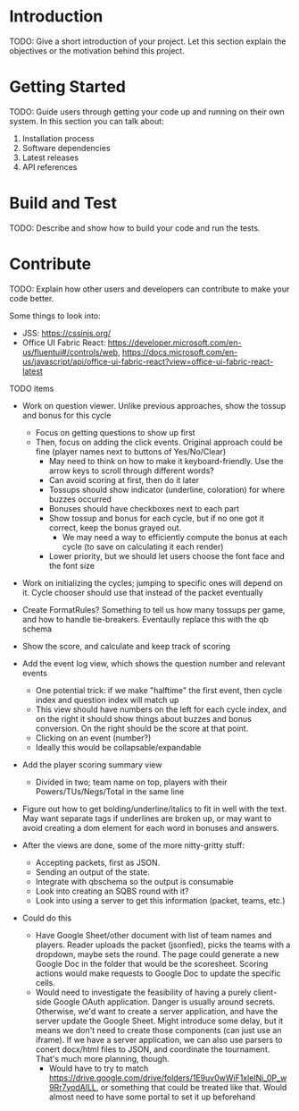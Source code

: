 # Introduction 
TODO: Give a short introduction of your project. Let this section explain the objectives or the motivation behind this project. 

# Getting Started
TODO: Guide users through getting your code up and running on their own system. In this section you can talk about:
1.	Installation process
2.	Software dependencies
3.	Latest releases
4.	API references

# Build and Test
TODO: Describe and show how to build your code and run the tests. 

# Contribute
TODO: Explain how other users and developers can contribute to make your code better. 




Some things to look into:
- JSS:  https://cssinjs.org/
- Office UI Fabric React: https://developer.microsoft.com/en-us/fluentui#/controls/web, https://docs.microsoft.com/en-us/javascript/api/office-ui-fabric-react?view=office-ui-fabric-react-latest


TODO items
- Work on question viewer. Unlike previous approaches, show the tossup and bonus for this cycle
  - Focus on getting questions to show up first
  - Then, focus on adding the click events. Original approach could be fine (player names next to buttons of Yes/No/Clear)
    - May need to think on how to make it keyboard-friendly. Use the arrow keys to scroll through different words?
    - Can avoid scoring at first, then do it later
    - Tossups should show indicator (underline, coloration) for where buzzes occurred
    - Bonuses should have checkboxes next to each part
    - Show tossup and bonus for each cycle, but if no one got it correct, keep the bonus grayed out.
      - We may need a way to efficiently compute the bonus at each cycle (to save on calculating it each render)
    - Lower priority, but we should let users choose the font face and the font size
- Work on initializing the cycles; jumping to specific ones will depend on it. Cycle chooser should use that instead of the packet eventually
- Create FormatRules? Something to tell us how many tossups per game, and how to handle tie-breakers. Eventaully replace this with the qb schema
- Show the score, and calculate and keep track of scoring
- Add the event log view, which shows the question number and relevant events 
  - One potential trick: if we make "halftime" the first event, then cycle index and question index will match up
  - This view should have numbers on the left for each cycle index, and on the right it should show things about buzzes
    and bonus conversion. On the right should be the score at that point.
  - Clicking on an event (number?)
  - Ideally this would be collapsable/expandable
- Add the player scoring summary view
  - Divided in two; team name on top, players with their Powers/TUs/Negs/Total in the same line
- Figure out how to get bolding/underline/italics to fit in well with the text. May want separate tags if underlines are
  broken up, or may want to avoid creating a dom element for each word in bonuses and answers.

- After the views are done, some of the more nitty-gritty stuff:
  - Accepting packets, first as JSON.
  - Sending an output of the state.
  - Integrate with qbschema so the output is consumable
  - Look into creating an SQBS round with it?
  - Look into using a server to get this information (packet, teams, etc.)

- Could do this
  - Have Google Sheet/other document with list of team names and players. Reader uploads the packet (jsonfied), picks the
    teams with a dropdown, maybe sets the round. The page could generate a new Google Doc in the folder that would be the
    scoresheet. Scoring actions would make requests to Google Doc to update the specific cells.
  - Would need to investigate the feasibility of having a purely client-side Google OAuth application. Danger is usually
    around secrets. Otherwise, we'd want to create a server application, and have the server update the Google Sheet.
    Might introduce some delay, but it means we don't need to create those components (can just use an iframe). If we have
    a server application, we can also use parsers to conert docx/html files to JSON, and coordinate the tournament. That's
    much more planning, though.
     - Would have to try to match https://drive.google.com/drive/folders/1E9uv0wWiF1xleINi_0P_w9Rr7yodAlLL, or something
       that could be treated like that. Would almost need to have some portal to set it up beforehand